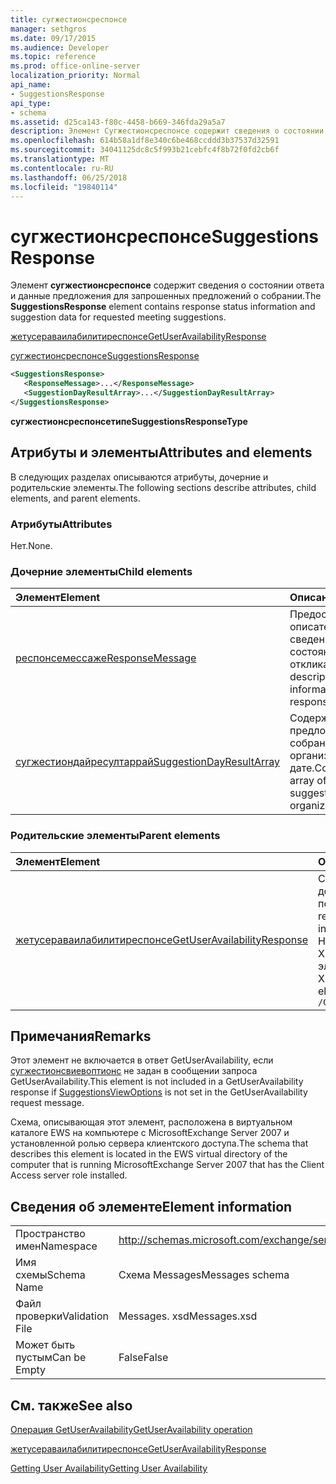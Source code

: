 ```yaml
---
title: сугжестионсреспонсе
manager: sethgros
ms.date: 09/17/2015
ms.audience: Developer
ms.topic: reference
ms.prod: office-online-server
localization_priority: Normal
api_name:
- SuggestionsResponse
api_type:
- schema
ms.assetid: d25ca143-f80c-4458-b669-346fda29a5a7
description: Элемент Сугжестионсреспонсе содержит сведения о состоянии ответа и данные предложения для запрошенных предложений о собрании.
ms.openlocfilehash: 614b58a1df8e340c6be468ccddd3b37537d32591
ms.sourcegitcommit: 34041125dc8c5f993b21cebfc4f8b72f0fd2cb6f
ms.translationtype: MT
ms.contentlocale: ru-RU
ms.lasthandoff: 06/25/2018
ms.locfileid: "19840114"
---
```

# <a name="suggestionsresponse"></a><span data-ttu-id="e505f-103">сугжестионсреспонсе</span><span class="sxs-lookup"><span data-stu-id="e505f-103">SuggestionsResponse</span></span>

<span data-ttu-id="e505f-104">Элемент **сугжестионсреспонсе** содержит сведения о состоянии ответа и данные предложения для запрошенных предложений о собрании.</span><span class="sxs-lookup"><span data-stu-id="e505f-104">The **SuggestionsResponse** element contains response status information and suggestion data for requested meeting suggestions.</span></span> 
  
[<span data-ttu-id="e505f-105">жетусераваилабилитиреспонсе</span><span class="sxs-lookup"><span data-stu-id="e505f-105">GetUserAvailabilityResponse</span></span>](getuseravailabilityresponse.md)
  
[<span data-ttu-id="e505f-106">сугжестионсреспонсе</span><span class="sxs-lookup"><span data-stu-id="e505f-106">SuggestionsResponse</span></span>](suggestionsresponse.md)
  
```xml
<SuggestionsResponse>
   <ResponseMessage>...</ResponseMessage>
   <SuggestionDayResultArray>...</SuggestionDayResultArray>
</SuggestionsResponse>
```

 <span data-ttu-id="e505f-107">**сугжестионсреспонсетипе**</span><span class="sxs-lookup"><span data-stu-id="e505f-107">**SuggestionsResponseType**</span></span>
## <a name="attributes-and-elements"></a><span data-ttu-id="e505f-108">Атрибуты и элементы</span><span class="sxs-lookup"><span data-stu-id="e505f-108">Attributes and elements</span></span>

<span data-ttu-id="e505f-109">В следующих разделах описываются атрибуты, дочерние и родительские элементы.</span><span class="sxs-lookup"><span data-stu-id="e505f-109">The following sections describe attributes, child elements, and parent elements.</span></span>
  
### <a name="attributes"></a><span data-ttu-id="e505f-110">Атрибуты</span><span class="sxs-lookup"><span data-stu-id="e505f-110">Attributes</span></span>

<span data-ttu-id="e505f-111">Нет.</span><span class="sxs-lookup"><span data-stu-id="e505f-111">None.</span></span>
  
### <a name="child-elements"></a><span data-ttu-id="e505f-112">Дочерние элементы</span><span class="sxs-lookup"><span data-stu-id="e505f-112">Child elements</span></span>

|<span data-ttu-id="e505f-113">**Элемент**</span><span class="sxs-lookup"><span data-stu-id="e505f-113">**Element**</span></span>|<span data-ttu-id="e505f-114">**Описание**</span><span class="sxs-lookup"><span data-stu-id="e505f-114">**Description**</span></span>|
|:-----|:-----|
|[<span data-ttu-id="e505f-115">респонсемессаже</span><span class="sxs-lookup"><span data-stu-id="e505f-115">ResponseMessage</span></span>](responsemessage.md) <br/> |<span data-ttu-id="e505f-116">Предоставляет описательные сведения о состоянии отклика.</span><span class="sxs-lookup"><span data-stu-id="e505f-116">Provides descriptive information about the response status.</span></span>  <br/> |
|[<span data-ttu-id="e505f-117">сугжестиондайресултаррай</span><span class="sxs-lookup"><span data-stu-id="e505f-117">SuggestionDayResultArray</span></span>](suggestiondayresultarray.md) <br/> |<span data-ttu-id="e505f-118">Содержит массив предложений собраний, организованных по дате.</span><span class="sxs-lookup"><span data-stu-id="e505f-118">Contains an array of meeting suggestions organized by date.</span></span>  <br/> |
   
### <a name="parent-elements"></a><span data-ttu-id="e505f-119">Родительские элементы</span><span class="sxs-lookup"><span data-stu-id="e505f-119">Parent elements</span></span>

|<span data-ttu-id="e505f-120">**Элемент**</span><span class="sxs-lookup"><span data-stu-id="e505f-120">**Element**</span></span>|<span data-ttu-id="e505f-121">**Описание**</span><span class="sxs-lookup"><span data-stu-id="e505f-121">**Description**</span></span>|
|:-----|:-----|
|[<span data-ttu-id="e505f-122">жетусераваилабилитиреспонсе</span><span class="sxs-lookup"><span data-stu-id="e505f-122">GetUserAvailabilityResponse</span></span>](getuseravailabilityresponse.md) <br/> |<span data-ttu-id="e505f-123">Содержит сведения о доступности запрошенных пользователей.</span><span class="sxs-lookup"><span data-stu-id="e505f-123">Contains the requested users' availability information.</span></span>  <br/> <span data-ttu-id="e505f-124">Ниже приведено выражение XPath для этого элемента:</span><span class="sxs-lookup"><span data-stu-id="e505f-124">The following is the XPath expression to this element:</span></span>  <br/>  `/GetUserAvailabilityResponse` <br/> |
   
## <a name="remarks"></a><span data-ttu-id="e505f-125">Примечания</span><span class="sxs-lookup"><span data-stu-id="e505f-125">Remarks</span></span>

<span data-ttu-id="e505f-126">Этот элемент не включается в ответ GetUserAvailability, если [сугжестионсвиевоптионс](suggestionsviewoptions.md) не задан в сообщении запроса GetUserAvailability.</span><span class="sxs-lookup"><span data-stu-id="e505f-126">This element is not included in a GetUserAvailability response if [SuggestionsViewOptions](suggestionsviewoptions.md) is not set in the GetUserAvailability request message.</span></span> 
  
<span data-ttu-id="e505f-127">Схема, описывающая этот элемент, расположена в виртуальном каталоге EWS на компьютере с MicrosoftExchange Server 2007 и установленной ролью сервера клиентского доступа.</span><span class="sxs-lookup"><span data-stu-id="e505f-127">The schema that describes this element is located in the EWS virtual directory of the computer that is running MicrosoftExchange Server 2007 that has the Client Access server role installed.</span></span>
  
## <a name="element-information"></a><span data-ttu-id="e505f-128">Сведения об элементе</span><span class="sxs-lookup"><span data-stu-id="e505f-128">Element information</span></span>

|||
|:-----|:-----|
|<span data-ttu-id="e505f-129">Пространство имен</span><span class="sxs-lookup"><span data-stu-id="e505f-129">Namespace</span></span>  <br/> |http://schemas.microsoft.com/exchange/services/2006/messages  <br/> |
|<span data-ttu-id="e505f-130">Имя схемы</span><span class="sxs-lookup"><span data-stu-id="e505f-130">Schema Name</span></span>  <br/> |<span data-ttu-id="e505f-131">Схема Messages</span><span class="sxs-lookup"><span data-stu-id="e505f-131">Messages schema</span></span>  <br/> |
|<span data-ttu-id="e505f-132">Файл проверки</span><span class="sxs-lookup"><span data-stu-id="e505f-132">Validation File</span></span>  <br/> |<span data-ttu-id="e505f-133">Messages. xsd</span><span class="sxs-lookup"><span data-stu-id="e505f-133">Messages.xsd</span></span>  <br/> |
|<span data-ttu-id="e505f-134">Может быть пустым</span><span class="sxs-lookup"><span data-stu-id="e505f-134">Can be Empty</span></span>  <br/> |<span data-ttu-id="e505f-135">False</span><span class="sxs-lookup"><span data-stu-id="e505f-135">False</span></span>  <br/> |
   
## <a name="see-also"></a><span data-ttu-id="e505f-136">См. также</span><span class="sxs-lookup"><span data-stu-id="e505f-136">See also</span></span>



[<span data-ttu-id="e505f-137">Операция GetUserAvailability</span><span class="sxs-lookup"><span data-stu-id="e505f-137">GetUserAvailability operation</span></span>](getuseravailability-operation.md)
  
[<span data-ttu-id="e505f-138">жетусераваилабилитиреспонсе</span><span class="sxs-lookup"><span data-stu-id="e505f-138">GetUserAvailabilityResponse</span></span>](getuseravailabilityresponse.md)


[<span data-ttu-id="e505f-139">Getting User Availability</span><span class="sxs-lookup"><span data-stu-id="e505f-139">Getting User Availability</span></span>](http://msdn.microsoft.com/library/d4133fcb-9b0f-4e6b-aadf-a389da83516a%28Office.15%29.aspx)

